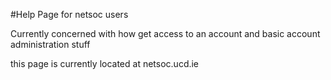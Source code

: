 #Help Page for netsoc users

Currently concerned with how get access to an account and basic account administration stuff

this page is currently located at netsoc.ucd.ie
